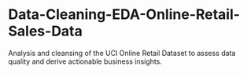 # Data-Cleaning-EDA-Online-Retail-Sales-Data
Analysis and cleansing of the UCI Online Retail Dataset to assess data quality and derive actionable business insights.
